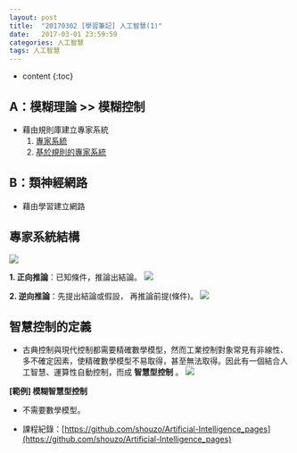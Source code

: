 ```yaml
---
layout: post
title:  "20170302 [學習筆記] 人工智慧(1)"
date:   2017-03-01 23:59:59
categories: 人工智慧
tags: 人工智慧
---
```



* content
{:toc}




## A：模糊理論 >> 模糊控制
* 藉由規則庫建立專家系統
    1. [專家系統](https://goo.gl/MTt7jw)
    2. [基於規則的專家系統](https://goo.gl/39piYs)


## B：類神經網路
* 藉由學習建立網路


## 專家系統結構
![](/assets/20170302/1.jpg)

**1. 正向推論**：已知條件，推論出結論。
![](/assets/20170302/2.jpg)

**2. 逆向推論**：先提出結論或假設， 再推論前提(條件)。
![](/assets/20170302/3.jpg)


## 智慧控制的定義
* 古典控制與現代控制都需要精確數學模型，然而工業控制對象常見有非線性、多不確定因素，使精確數學模型不易取得，甚至無法取得。因此有一個結合人工智慧、運算性自動控制，而成 **智慧型控制** 。
![](/assets/20170302/4.jpg)


**[範例] 模糊智慧型控制**
* 不需要數學模型。


* 課程紀錄：[https://github.com/shouzo/Artificial-Intelligence_pages](https://github.com/shouzo/Artificial-Intelligence_pages)